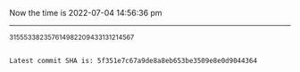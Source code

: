 Now the time is 2022-07-04 14:56:36 pm

---

<small>315553382357614982209433131214567</small>

```txt

Latest commit SHA is: 5f351e7c67a9de8a8eb653be3509e8e0d9044364
```
